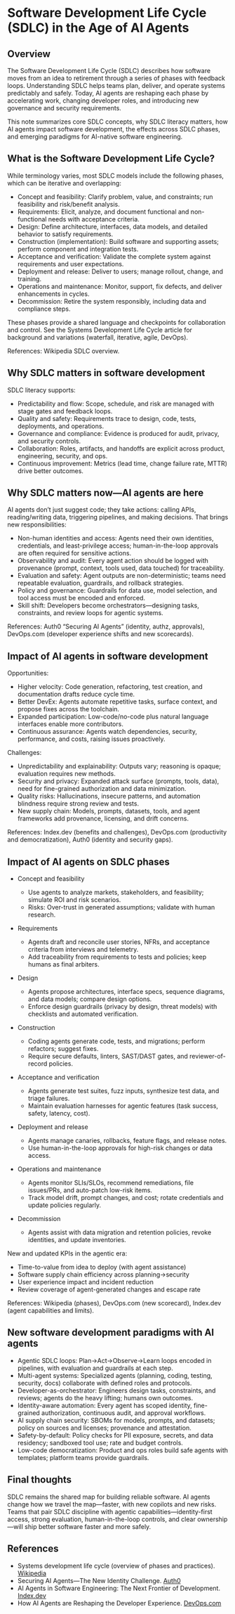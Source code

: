 # Software Development Life Cycle (SDLC) in the Age of AI Agents

## Overview

The Software Development Life Cycle (SDLC) describes how software moves from an idea to retirement through a series of phases with feedback loops. Understanding SDLC helps teams plan, deliver, and operate systems predictably and safely. Today, AI agents are reshaping each phase by accelerating work, changing developer roles, and introducing new governance and security requirements.

This note summarizes core SDLC concepts, why SDLC literacy matters, how AI agents impact software development, the effects across SDLC phases, and emerging paradigms for AI-native software engineering.

## What is the Software Development Life Cycle?

While terminology varies, most SDLC models include the following phases, which can be iterative and overlapping:

- Concept and feasibility: Clarify problem, value, and constraints; run feasibility and risk/benefit analysis.
- Requirements: Elicit, analyze, and document functional and non-functional needs with acceptance criteria.
- Design: Define architecture, interfaces, data models, and detailed behavior to satisfy requirements.
- Construction (implementation): Build software and supporting assets; perform component and integration tests.
- Acceptance and verification: Validate the complete system against requirements and user expectations.
- Deployment and release: Deliver to users; manage rollout, change, and training.
- Operations and maintenance: Monitor, support, fix defects, and deliver enhancements in cycles.
- Decommission: Retire the system responsibly, including data and compliance steps.

These phases provide a shared language and checkpoints for collaboration and control. See the Systems Development Life Cycle article for background and variations (waterfall, iterative, agile, DevOps).

References: Wikipedia SDLC overview.

## Why SDLC matters in software development

SDLC literacy supports:

- Predictability and flow: Scope, schedule, and risk are managed with stage gates and feedback loops.
- Quality and safety: Requirements trace to design, code, tests, deployments, and operations.
- Governance and compliance: Evidence is produced for audit, privacy, and security controls.
- Collaboration: Roles, artifacts, and handoffs are explicit across product, engineering, security, and ops.
- Continuous improvement: Metrics (lead time, change failure rate, MTTR) drive better outcomes.

## Why SDLC matters now—AI agents are here

AI agents don’t just suggest code; they take actions: calling APIs, reading/writing data, triggering pipelines, and making decisions. That brings new responsibilities:

- Non-human identities and access: Agents need their own identities, credentials, and least-privilege access; human-in-the-loop approvals are often required for sensitive actions.
- Observability and audit: Every agent action should be logged with provenance (prompt, context, tools used, data touched) for traceability.
- Evaluation and safety: Agent outputs are non-deterministic; teams need repeatable evaluation, guardrails, and rollback strategies.
- Policy and governance: Guardrails for data use, model selection, and tool access must be encoded and enforced.
- Skill shift: Developers become orchestrators—designing tasks, constraints, and review loops for agentic systems.

References: Auth0 “Securing AI Agents” (identity, authz, approvals), DevOps.com (developer experience shifts and new scorecards).

## Impact of AI agents in software development

Opportunities:

- Higher velocity: Code generation, refactoring, test creation, and documentation drafts reduce cycle time.
- Better DevEx: Agents automate repetitive tasks, surface context, and propose fixes across the toolchain.
- Expanded participation: Low-code/no-code plus natural language interfaces enable more contributors.
- Continuous assurance: Agents watch dependencies, security, performance, and costs, raising issues proactively.

Challenges:

- Unpredictability and explainability: Outputs vary; reasoning is opaque; evaluation requires new methods.
- Security and privacy: Expanded attack surface (prompts, tools, data), need for fine-grained authorization and data minimization.
- Quality risks: Hallucinations, insecure patterns, and automation blindness require strong review and tests.
- New supply chain: Models, prompts, datasets, tools, and agent frameworks add provenance, licensing, and drift concerns.

References: Index.dev (benefits and challenges), DevOps.com (productivity and democratization), Auth0 (identity and security gaps).

## Impact of AI agents on SDLC phases

- Concept and feasibility
  - Use agents to analyze markets, stakeholders, and feasibility; simulate ROI and risk scenarios.
  - Risks: Over-trust in generated assumptions; validate with human research.

- Requirements
  - Agents draft and reconcile user stories, NFRs, and acceptance criteria from interviews and telemetry.
  - Add traceability from requirements to tests and policies; keep humans as final arbiters.

- Design
  - Agents propose architectures, interface specs, sequence diagrams, and data models; compare design options.
  - Enforce design guardrails (privacy by design, threat models) with checklists and automated verification.

- Construction
  - Coding agents generate code, tests, and migrations; perform refactors; suggest fixes.
  - Require secure defaults, linters, SAST/DAST gates, and reviewer-of-record policies.

- Acceptance and verification
  - Agents generate test suites, fuzz inputs, synthesize test data, and triage failures.
  - Maintain evaluation harnesses for agentic features (task success, safety, latency, cost).

- Deployment and release
  - Agents manage canaries, rollbacks, feature flags, and release notes.
  - Use human-in-the-loop approvals for high-risk changes or data access.

- Operations and maintenance
  - Agents monitor SLIs/SLOs, recommend remediations, file issues/PRs, and auto-patch low-risk items.
  - Track model drift, prompt changes, and cost; rotate credentials and update policies regularly.

- Decommission
  - Agents assist with data migration and retention policies, revoke identities, and update inventories.

New and updated KPIs in the agentic era:

- Time-to-value from idea to deploy (with agent assistance)
- Software supply chain efficiency across planning→security
- User experience impact and incident reduction
- Review coverage of agent-generated changes and escape rate

References: Wikipedia (phases), DevOps.com (new scorecard), Index.dev (agent capabilities and limits).

## New software development paradigms with AI agents

- Agentic SDLC loops: Plan→Act→Observe→Learn loops encoded in pipelines, with evaluation and guardrails at each step.
- Multi-agent systems: Specialized agents (planning, coding, testing, security, docs) collaborate with defined roles and protocols.
- Developer-as-orchestrator: Engineers design tasks, constraints, and reviews; agents do the heavy lifting; humans own outcomes.
- Identity-aware automation: Every agent has scoped identity, fine-grained authorization, continuous audit, and approval workflows.
- AI supply chain security: SBOMs for models, prompts, and datasets; policy on sources and licenses; provenance and attestation.
- Safety-by-default: Policy checks for PII exposure, secrets, and data residency; sandboxed tool use; rate and budget controls.
- Low-code democratization: Product and ops roles build safe agents with templates; platform teams provide guardrails.

## Final thoughts

SDLC remains the shared map for building reliable software. AI agents change how we travel the map—faster, with new copilots and new risks. Teams that pair SDLC discipline with agentic capabilities—identity-first access, strong evaluation, human-in-the-loop controls, and clear ownership—will ship better software faster and more safely.

## References

- Systems development life cycle (overview of phases and practices). [Wikipedia](https://en.wikipedia.org/wiki/Systems_development_life_cycle)
- Securing AI Agents—The New Identity Challenge. [Auth0](https://auth0.com/resources/whitepapers/securing-ai-agents-the-new-identity-challenge)
- AI Agents in Software Engineering: The Next Frontier of Development. [Index.dev](https://www.index.dev/blog/ai-agents-software-development)
- How AI Agents are Reshaping the Developer Experience. [DevOps.com](https://devops.com/how-ai-agents-are-reshaping-the-developer-experience/)
